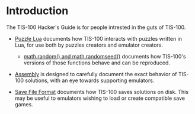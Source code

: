 Introduction
============

The TIS-100 Hacker's Guide is for people intrested in the guts of TIS-100.

   * [Puzzle Lua](lua.html) documents how TIS-100 interacts with puzzles written in Lua, for use both by puzzles creators and emulator creators.

       * [math.random() and math.randomseed()](random.html) documents how TIS-100's versions of those functions behave and can be reproduced.

   * [Assembly](assembly.html) is designed to carefully document the exact behavior of TIS-100 solutions, with an eye towards supporting emulators.  

   * [Save File Format](save.html) documents how TIS-100 saves solutions on disk. This may be useful to emulators wishing to load or create compatible save games.

